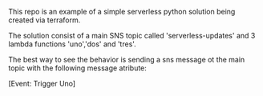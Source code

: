 This repo is an example of a simple serverless python solution being created via terraform.

The solution consist of a main SNS topic called 'serverless-updates' and 3 lambda functions 'uno','dos' and 'tres'.

The best way to see the behavior is sending a sns message ot the main topic with the following message atribute:

[Event: Trigger Uno]



